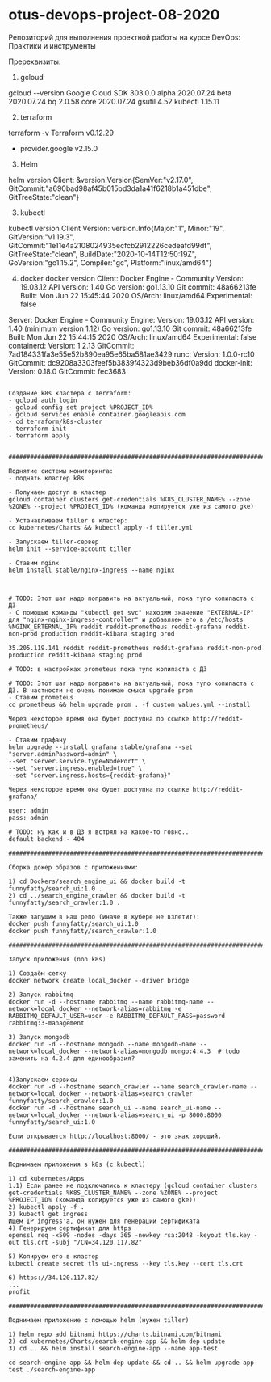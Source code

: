 # otus-devops-project-08-2020
Репозиторий для выполнения проектной работы на курсе DevOps: Практики и инструменты

Пререквизиты:

1) gcloud

gcloud --version
Google Cloud SDK 303.0.0
alpha 2020.07.24
beta 2020.07.24
bq 2.0.58
core 2020.07.24
gsutil 4.52
kubectl 1.15.11

2) terraform

terraform -v
Terraform v0.12.29
+ provider.google v2.15.0

3) Helm

helm version
Client: &version.Version{SemVer:"v2.17.0", GitCommit:"a690bad98af45b015bd3da1a41f6218b1a451dbe", GitTreeState:"clean"}

3) kubectl

kubectl version
Client Version: version.Info{Major:"1", Minor:"19", GitVersion:"v1.19.3", GitCommit:"1e11e4a2108024935ecfcb2912226cedeafd99df", GitTreeState:"clean", BuildDate:"2020-10-14T12:50:19Z", GoVersion:"go1.15.2", Compiler:"gc", Platform:"linux/amd64"}

4) docker
docker version
Client: Docker Engine - Community
 Version:           19.03.12
 API version:       1.40
 Go version:        go1.13.10
 Git commit:        48a66213fe
 Built:             Mon Jun 22 15:45:44 2020
 OS/Arch:           linux/amd64
 Experimental:      false

Server: Docker Engine - Community
 Engine:
  Version:          19.03.12
  API version:      1.40 (minimum version 1.12)
  Go version:       go1.13.10
  Git commit:       48a66213fe
  Built:            Mon Jun 22 15:44:15 2020
  OS/Arch:          linux/amd64
  Experimental:     false
 containerd:
  Version:          1.2.13
  GitCommit:        7ad184331fa3e55e52b890ea95e65ba581ae3429
 runc:
  Version:          1.0.0-rc10
  GitCommit:        dc9208a3303feef5b3839f4323d9beb36df0a9dd
 docker-init:
  Version:          0.18.0
  GitCommit:        fec3683

  ~~~~~~~~~~~~~~~~~~~~~~~~~~~~~~~~~~~~~~~~~~~~~~~~~~~~~~~~~~~~~~~~~~~~~~~~~~~~~~~~~~~~~

Создание k8s кластера с Terraform:
 - gcloud auth login
 - gcloud config set project %PROJECT_ID%
 - gcloud services enable container.googleapis.com
 - cd terraform/k8s-cluster
 - terraform init
 - terraform apply


################################################################################################

 Поднятие системы мониторинга:
 - поднять кластер k8s

 - Получаем доступ в кластер
gcloud container clusters get-credentials %K8S_CLUSTER_NAME% --zone %ZONE% --project %PROJECT_ID% (команда копируется уже из самого gke)

 - Устанавливаем tiller в кластер:
cd kubernetes/Charts && kubectl apply -f tiller.yml

 - Запускаем tiller-сервер
helm init --service-account tiller

 - Ставим nginx
helm install stable/nginx-ingress --name nginx



# TODO: Этот шаг надо поправить на актуальный, пока тупо копипаста с ДЗ
 - С помощью команды "kubectl get svc" находим значение "EXTERNAL-IP" для "nginx-nginx-ingress-controller" и добавляем его в /etc/hosts
%NGINX_ERTERNAL_IP% reddit reddit-prometheus reddit-grafana reddit-non-prod production reddit-kibana staging prod

35.205.119.141 reddit reddit-prometheus reddit-grafana reddit-non-prod production reddit-kibana staging prod

# TODO: в настройках prometeus пока тупо копипаста с ДЗ

# TODO: Этот шаг надо поправить на актуальный, пока тупо копипаста с ДЗ. В частности не очень понимаю смысл upgrade prom
 - Ставим prometeus
cd prometheus && helm upgrade prom . -f custom_values.yml --install

Через некоторое время она будет доступна по ссылке http://reddit-prometheus/

 - Ставим графану
helm upgrade --install grafana stable/grafana --set "server.adminPassword=admin" \
--set "server.service.type=NodePort" \
--set "server.ingress.enabled=true" \
--set "server.ingress.hosts={reddit-grafana}"

Через некоторое время она будет доступна по ссылке http://reddit-grafana/

user: admin
pass: admin

# TODO: ну как и в ДЗ я встрял на какое-то говно..
default backend - 404

################################################################################################

Сборка докер образов с приложениями:

1) cd Dockers/search_engine_ui && docker build -t funnyfatty/search_ui:1.0 .
2) cd ../search_engine_crawler && docker build -t funnyfatty/search_crawler:1.0 .

Также запушим в наш репо (иначе в кубере не взлетит):
docker push funnyfatty/search_ui:1.0
docker push funnyfatty/search_crawler:1.0

################################################################################################

Запуск приложения (non k8s)

1) Создаём сетку
docker network create local_docker --driver bridge

2) Запуск rabbitmq
docker run -d --hostname rabbitmq --name rabbitmq-name --network=local_docker --network-alias=rabbitmq -e RABBITMQ_DEFAULT_USER=user -e RABBITMQ_DEFAULT_PASS=password rabbitmq:3-management

3) Запуск mongodb
docker run -d --hostname mongodb --name mongodb-name --network=local_docker --network-alias=mongodb mongo:4.4.3  # todo заменить на 4.2.4 для единообразия?


4)Запускаем сервисы
docker run -d --hostname search_crawler --name search_crawler-name --network=local_docker --network-alias=search_crawler funnyfatty/search_crawler:1.0
docker run -d --hostname search_ui --name search_ui-name --network=local_docker --network-alias=search_ui -p 8000:8000 funnyfatty/search_ui:1.0

Если открывается http://localhost:8000/ - это знак хороший.

################################################################################################

Поднимаем приложения в k8s (с kubectl)

1) cd kubernetes/Apps
1.1) Если ранее не подключались к кластеру (gcloud container clusters get-credentials %K8S_CLUSTER_NAME% --zone %ZONE% --project %PROJECT_ID% (команда копируется уже из самого gke))
2) kubectl apply -f .
3) kubectl get ingress
Ищем IP ingress'a, он нужен для генерации сертификата
4) Генерируем сертификат для https
openssl req -x509 -nodes -days 365 -newkey rsa:2048 -keyout tls.key -out tls.crt -subj "/CN=34.120.117.82"

5) Копируем его в кластер
kubectl create secret tls ui-ingress --key tls.key --cert tls.crt

6) https://34.120.117.82/
...
profit

################################################################################################

Поднимаем приложение с помощью helm (нужен tiller)

1) helm repo add bitnami https://charts.bitnami.com/bitnami
2) cd kubernetes/Charts/search-engine-app && helm dep update
3) cd .. && helm install search-engine-app --name app-test

cd search-engine-app && helm dep update && cd .. && helm upgrade app-test ./search-engine-app

